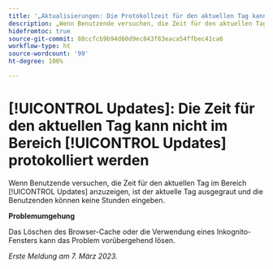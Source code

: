 ```yaml
---
title: '„Aktualisierungen: Die Protokollzeit für den aktuellen Tag kann nicht im Bereich „Updates“ protokolliert werden“'
description: „Wenn Benutzende versuchen, die Zeit für den aktuellen Tag im Bereich „Updates“ zu protokollieren, wird der aktuelle Tag ausgegraut und die Benutzenden können keine Stunden eingeben.“
hidefromtoc: true
source-git-commit: 88ccfcb9b94d60d9ec843f83eaca54ffbec41ca6
workflow-type: ht
source-wordcount: '99'
ht-degree: 100%

---
```



# [!UICONTROL Updates]: Die Zeit für den aktuellen Tag kann nicht im Bereich [!UICONTROL Updates] protokolliert werden

Wenn Benutzende versuchen, die Zeit für den aktuellen Tag im Bereich [!UICONTROL Updates] anzuzeigen, ist der aktuelle Tag ausgegraut und die Benutzenden können keine Stunden eingeben.

**Problemumgehung**

Das Löschen des Browser-Cache oder die Verwendung eines Inkognito-Fensters kann das Problem vorübergehend lösen.

_Erste Meldung am 7. März 2023._

